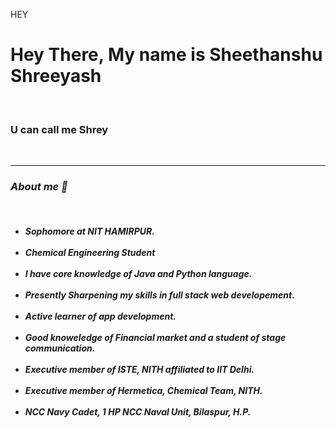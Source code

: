 HEY
<h1> Hey There, My name is Sheethanshu Shreeyash </h1> <br>
<h3> U can call me Shrey </h3> <br>
<hr>
<h3><em> About me 💫 </em> </h3> <br>
<h5><ul>
  <li>Sophomore at NIT HAMIRPUR. </li> <br>
  <li>Chemical Engineering Student</li> <br>
  <li> I have core knowledge of Java and Python language. </li> <br>
  <li> Presently Sharpening my skills in full stack web developement. </li> <br>
  <li> Active learner of app development. </li> <br>
  <li> Good knoweledge of Financial market and a student of stage communication. </li> <br>
  <li> Executive member of ISTE, NITH affiliated to IIT Delhi. </li> <br>
  <li> Executive member of Hermetica, Chemical Team, NITH. </li> <br>
  <li> NCC Navy Cadet, 1 HP NCC Naval Unit, Bilaspur, H.P. </li> <br>
  </h5>
